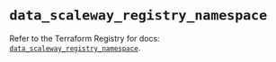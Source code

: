 # `data_scaleway_registry_namespace`

Refer to the Terraform Registry for docs: [`data_scaleway_registry_namespace`](https://registry.terraform.io/providers/scaleway/scaleway/2.57.0/docs/data-sources/registry_namespace).
